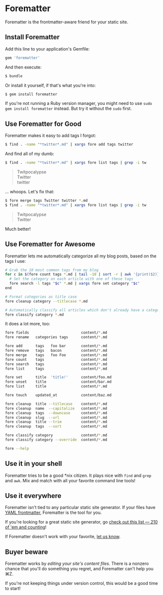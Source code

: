 # Forematter

Forematter is the frontmatter-aware friend for your static site.


## Install Forematter

Add this line to your application's Gemfile:

```rb
gem 'forematter'
```

And then execute:

```bash
$ bundle
```

Or install it yourself, if that's what you're into:

```bash
$ gem install forematter
```

If you're not running a Ruby version manager, you might need to use `sudo gem install forematter` instead. But try it without the `sudo` first.


## Use Forematter for Good

Forematter makes it easy to add tags I forgot:

```bash
$ find . -name "*twitter*.md" | xargs fore add tags twitter
```

And find all of my dumb:

```bash
$ find . -name "*twitter*.md" | xargs fore list tags | grep -i tw
```

> Twitpocalypse  
> Twitter  
> twitter

... whoops. Let's fix that:

```bash
$ fore merge tags Twitter twitter *.md
$ find . -name "*twitter*.md" | xargs fore list tags | grep -i tw
```

> Twitpocalypse  
> Twitter

Much better!


## Use Forematter for Awesome

Forematter lets me automatically categorize all my blog posts, based on the tags I use:

```bash
# Grab the 10 most common tags from my blog
for c in $(fore count tags *.md | tail -10 | sort -r | awk '{print($2)}'); do
  # Set the category on each article with one of these tags
  fore search -l tags "$c" *.md | xargs fore set category "$c"
end

# Format categories as title case
fore cleanup category --titlecase *.md

# Automatically classify all articles which don't already have a category
fore classify category *.md
```

It does a lot more, too:

```bash
fore fields                        content/*.md
fore rename   categories tags      content/*.md

fore add      tags   foo bar       content/*.md
fore remove   tags   bacon         content/*.md
fore merge    tags   foo Foo       content/*.md
fore count    tags                 content/*.md
fore search   tags                 content/*.md
fore list     tags                 content/*.md

fore set      title  'title!'      content/foo.md
fore unset    title                content/bar.md
fore list     title                content/*.md

fore touch    updated_at           content/baz.md

fore cleanup  title --titlecase    content/*.md
fore cleanup  name  --capitalize   content/*.md
fore cleanup  tags  --downcase     content/*.md
fore cleanup  slug  --url          content/*.md
fore cleanup  title --trim         content/*.md
fore cleanup  tags  --sort         content/*.md

fore classify category             content/*.md
fore classify category --override  content/*.md

fore --help
```


## Use it in your shell

Forematter tries to be a good *nix citizen. It plays nice with `find` and `grep` and `awk`. Mix and match with all your favorite command line tools!


## Use it everywhere

Forematter isn't tied to any particular static site generator. If your files have [YAML frontmatter](http://jekyllrb.com/docs/frontmatter/), Forematter is the tool for you.

If you're looking for a great static site generator, go [check out this list — 210 of 'em and counting](http://staticsitegenerators.net)!

If Forematter doesn't work with your favorite, [let us know](https://github.com/bobthecow/forematter/issues/new).


## Buyer beware

Forematter works by _editing your site's content files_. There is a nonzero chance that you'll do something you regret, and Forematter can't help you ⌘Z.

If you're not keeping things under version control, this would be a good time to start!

